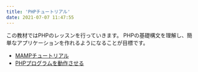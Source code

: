 ```yaml
---
title: 'PHPチュートリアル'
date: 2021-07-07 11:47:55
---
```

この教材ではPHPのレッスンを行っていきます。
PHPの基礎構文を理解し、簡単なアプリケーションを作れるようになることが目標です。

- [MAMPチュートリアル](/lang/php/mamp-tutorial.html)
- [PHPプログラムを動作させる](/lang/php/hello-world.html)
